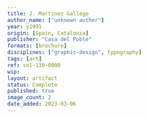 ```yaml
---
title: J. Martinez Gallego
author_name: ["unknown author"]
year: y1991
origin: [Spain, Catalonia]
publisher: "Casa del Poble"
formats: [brochure]
disciplines: ["graphic-design", typography]
tags: [art]
ref: sol-130-0000
wip:
layout: artifact
status: Complete
published: true
image_count: 2
date_added: 2023-03-06
---
```

